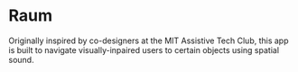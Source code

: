 # Raum
Originally inspired by co-designers at the MIT Assistive Tech Club, this app is built to navigate visually-inpaired users to certain objects using spatial sound. 
